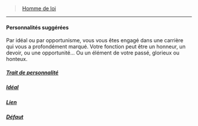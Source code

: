 ﻿> [Homme de loi](hd_background_hommedeloi.md)

---

#### Personnalités suggérées

Par idéal ou par opportunisme, vous vous êtes engagé dans une carrière qui vous a profondément marqué. Votre fonction peut être un honneur, un devoir, ou une opportunité… Ou un élément de votre passé, glorieux ou honteux.



##### [Trait de personnalité](hd_background_hommedeloi_trait_de_personnalite.md)



##### [Idéal](hd_background_hommedeloi_ideal.md)



##### [Lien](hd_background_hommedeloi_lien.md)



##### [Défaut](hd_background_hommedeloi_defaut.md)

